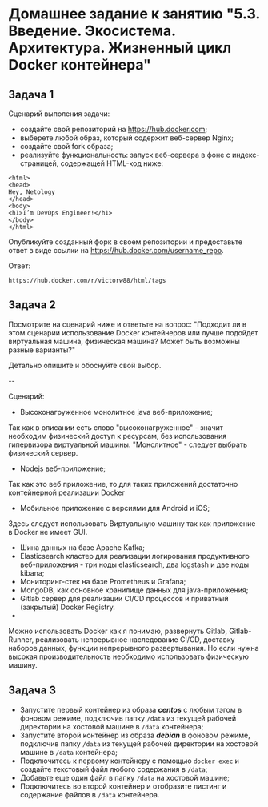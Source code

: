 # Домашнее задание к занятию "5.3. Введение. Экосистема. Архитектура. Жизненный цикл Docker контейнера"


## Задача 1

Сценарий выполения задачи:

- создайте свой репозиторий на https://hub.docker.com;
- выберете любой образ, который содержит веб-сервер Nginx;
- создайте свой fork образа;
- реализуйте функциональность:
запуск веб-сервера в фоне с индекс-страницей, содержащей HTML-код ниже:
```
<html>
<head>
Hey, Netology
</head>
<body>
<h1>I’m DevOps Engineer!</h1>
</body>
</html>
```
Опубликуйте созданный форк в своем репозитории и предоставьте ответ в виде ссылки на https://hub.docker.com/username_repo.

Ответ:
```
https://hub.docker.com/r/victorw88/html/tags
```

## Задача 2

Посмотрите на сценарий ниже и ответьте на вопрос:
"Подходит ли в этом сценарии использование Docker контейнеров или лучше подойдет виртуальная машина, физическая машина? Может быть возможны разные варианты?"

Детально опишите и обоснуйте свой выбор.

--

Сценарий:

- Высоконагруженное монолитное java веб-приложение;

Так как в описании есть слово "высоконагруженное" - значит необходим физический доступ к ресурсам, без использования гипервизора виртуальной машины.
"Монолитное" - следует выбрать физический сервер. 

- Nodejs веб-приложение;

Так как это веб приложение, то для таких приложений достаточно контейнерной реализации Docker

- Мобильное приложение c версиями для Android и iOS;

Здесь следует использовать Виртуальную машину так как приложение в Docker не имеет GUI.

- Шина данных на базе Apache Kafka;
- Elasticsearch кластер для реализации логирования продуктивного веб-приложения - три ноды elasticsearch, два logstash и две ноды kibana;
- Мониторинг-стек на базе Prometheus и Grafana;
- MongoDB, как основное хранилище данных для java-приложения;
- Gitlab сервер для реализации CI/CD процессов и приватный (закрытый) Docker Registry.
- 
Можно использовать Docker как я понимаю, развернуть Gitlab, Gitlab-Runner, реализовать непрерывное наследование CI/CD,
доставку наборов данных, функции непрерывного развертывания.
Но если нужна высокая производительность необходимо использовать физическую машину.


## Задача 3

- Запустите первый контейнер из образа ***centos*** c любым тэгом в фоновом режиме, подключив папку ```/data``` из текущей рабочей директории на хостовой машине в ```/data``` контейнера;
- Запустите второй контейнер из образа ***debian*** в фоновом режиме, подключив папку ```/data``` из текущей рабочей директории на хостовой машине в ```/data``` контейнера;
- Подключитесь к первому контейнеру с помощью ```docker exec``` и создайте текстовый файл любого содержания в ```/data```;
- Добавьте еще один файл в папку ```/data``` на хостовой машине;
- Подключитесь во второй контейнер и отобразите листинг и содержание файлов в ```/data``` контейнера.

